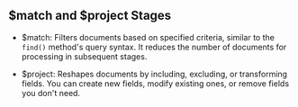 ## $match and $project Stages

* $match: Filters documents based on specified criteria, similar to the `find()` method's query syntax. It reduces the number of documents for processing in subsequent stages.

* $project: Reshapes documents by including, excluding, or transforming fields. You can create new fields, modify existing ones, or remove fields you don't need.